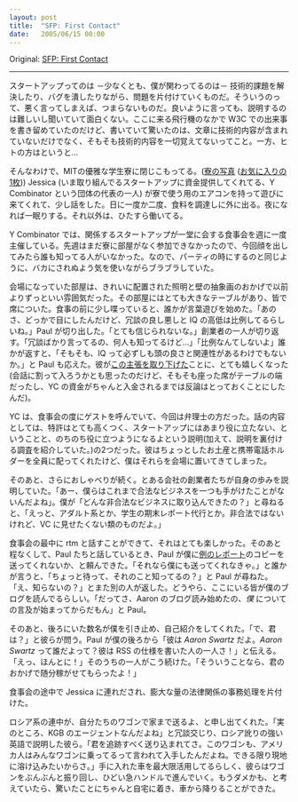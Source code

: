 ```yaml
---
layout: post
title:  "SFP: First Contact"
date:   2005/06/15 00:00
---
```


Original: [SFP: First Contact](http://www.aaronsw.com/weblog/sfpmtg1)

----------

<!--
Most of what a startup — or at least this startup — is about is solving
various technical problems, fixing bugs, getting stuff done. At its
worst, this stuff is boring to do. And even at its best it’s hard to
describe and not much fun to hear. On the plane here I wrote a memoir
about my time with the W3C and what was striking was not just that I
omitted all the technical stuff from the story but that I don’t even
remember the technical stuff. People stuff, on the other hand…
-->
スタートアップってのは －少なくとも、僕が関わってるのは－ 技術的課題を解決したり、バグを潰したりながら、問題を片付けていくものだ。そういうのって、悪く言ってしまえば、つまらないものだ。良いように言っても、説明するのは難しいし聞いていて面白くない。ここに来る飛行機のなかで W3C での出来事を書き留めていたのだけど、書いていて驚いたのは、文章に技術的内容が含まれていないだけでなく、そもそも技術的内容を一切覚えてないってこと。一方、ヒトの方はというと...

<!--
So I’ve been holed up by myself in this elegant MIT dorm room. ([more
photos](http://www.figure-ground.com/travel/image.php?simmons) ([my
favorite](http://www.figure-ground.com/travel/image.php?simmons/0029)))
Jessica (formerly 4 of 4 from Y Combinator, the group that’s funding the
startup I’m working on) stopped by to drop off a lifesaving air
conditioner and we chatted for a bit. I get out once or twice a day to
go get food at someplace nearby. And at nights I sleep. But most of the
time I just work.
-->
そんなわけで、MITの優雅な学生寮に閉じこもってる。([寮の写真](http://www.figure-ground.com/travel/image.php?simmons) ([お気に入りの1枚](http://www.figure-ground.com/travel/image.php?simmons/0029))) Jessica (いま取り組んでるスタートアップに資金提供してくれてる、Y Combinator という団体の代表の一人) が寮で使う用のエアコンを持って遊びに来てくれて、少し話をした。日に一度か二度、食料を調達しに外に出る。夜になれば一眠りする。それ以外は、ひたすら働いてる。

<!--
Y Combinator has weekly meetings where all the startups go over to their
offices for dinner. I missed last week’s because I didn’t have a dorm
and so when I get there I don’t recognize anyone. I sort of wander
around alone trying not to look too stupid, which is what I normally do
at parties anyway.
-->
Y Combinator では、関係するスタートアップが一堂に会する食事会を週に一度主催している。先週はまだ寮に部屋がなく参加できなかったので、今回顔を出してみたら誰も知ってる人がいなかった。なので、パーティの時にするのと同じように、バカにされぬよう気を使いながらブラブラしていた。

<!--
At some point we sit down at a long table with benches that they’ve
placed in the room, which looks even nicer than before, with elegantly
placed lights and abstract art on the walls. During some pre-dinner
conversation someone makes a pun. “You know, I read somewhere that bad
puns are highly correlated with IQ,” Paul says. ‘I find that hard to
believe,’ responds a founder, ‘I know some people who make lots of puns
and, well…’ ‘Correlations aren’t perfect,’ responds another. ‘And IQ
isn’t necessarily correlated with intelligence,’ comments Paul. I was
really glad to see he’d [backed off this
claim](http://www.paulgraham.com/start.html#footnote2). (I was thinking
about chiming in but I was at the very edge of the table and planning to
save my disagreements until after the money is in the bank.)
-->
会場になっていた部屋は、きれいに配置された照明と壁の抽象画のおかげで以前よりずっといい雰囲気だった。その部屋にはとても大きなテーブルがあり、皆で席についた。食事の前に少し喋っていると、誰かが言葉遊びを始めた。「あのさ、どっかで目にしたんだけど、冗談の良し悪しと IQ の高低は比例してるらしいね。」Paul が切り出した。「とても信じられないな。」創業者の一人が切り返す。「冗談ばかり言ってるの、何人も知ってるけど...」「比例なんてしないよ」誰かが返すと、「そもそも、IQ って必ずしも頭の良さと関連性があるわけでもないか。」と Paul も応えた。彼が[この主張を取り下げた](http://www.paulgraham.com/start.html#footnote2)ことに、とても嬉しくなった(会話に割って入ろうかとも思ったのだけど、そもそも座った席がテーブルの端だったし、YC の資金がちゃんと入金されるまでは反論はとっておくことにしたんだ)。

<!--
They plan to get a guest speaker each dinner; this week it was a patent
attorney, who admitted that patents were expensive and not very useful
to a startup he suggested (and cited a study that argued) they would be
useful later on. He gave us all packets and branded cell phone holders
but I forgot to take mine home.
-->
YC は、食事会の度にゲストを呼んでいて、今回は弁理士の方だった。話の内容としては、特許はとても高くつく、スタートアップにはあまり役に立たない、ということと、のちのち役に立つようになるよという説明(加えて、説明を裏付ける調査を紹介していた。)の2つだった。彼はちょっとしたお土産と携帯電話ホルダーを全員に配ってくれたけど、僕はそれらを会場に置いてきてしまった。

<!--
Afterwards there was more talking. One group of founders described their
history. ‘Well, we haven’t really done any legitimate businesses
before,’ they said. ‘What illegitimate businesses have you done?’ I
asked. ‘Oh, adult entertainment, student term papers — nothing illegal
but not the sort of things you want to show to VCs!’
-->
そのあと、さらにおしゃべりが続く。とある会社の創業者たちが自身の歩みを説明していた。「あー、僕らはこれまで合法なビジネスを一つも手がけたことがないんだよね」。僕が「どんな非合法なビジネスに取り込んできたの？」と尋ねると、「えっと、アダルト系とか、学生の期末レポート代行とか。非合法ではないけれど、VC に見せたくない類のものだよ。」

<!--
I got to talk to rtm which was really wonderful and at some point I
found myself in a conversation with Paul and a couple other people. Paul
asked me if I could send him a copy of [the infamous
paper](http://www.aaronsw.com/weblog/sneakpeek) and another person
chimed in ‘oh you’re definitely sending me a copy.’ ‘Wait, you know
about this?’ asked Paul. ‘You don’t?’ replied the third person. It
turned out everyone there had read my blog. ‘Oh,’ said Paul, ‘I only
started reading it when it started mentioning *me*!’
-->
食事会の最中に rtm と話すことができて、それはとても楽しかった。そのあと程なくして、Paul たちと話しているとき、Paul が僕に[例のレポート](http://www.aaronsw.com/weblog/sneakpeek)のコピーを送ってくれないか、と頼んできた。「それなら僕にも送ってくれなきゃ。」と誰かが言うと、「ちょっと待って、それのこと知ってるの？」と Paul が尋ねた。「え、知らないの？」とまた別の人が返した。どうやら、ここにいる皆が僕のブログを読んでるらしい。「だってさ、Aaron のブログ読み始めたの、*僕* についての言及が始まってからだもん」と Paul。

<!--
Not long afterward a group of people behind me pulled me away and
introduced themselves. ‘And who are you?’ they asked. Paul, from behind
me, said ‘this is *Aaron Swartz*; you don’t know who *Aaron Swartz* is?
He co-authored RSS!’ ‘Oh,’ said the kid, ‘well then you made me quite a
bit of money!’
-->
そのあと、後ろにいた数名が僕を引き止め、自己紹介をしてくれた。「で、君は？」と彼らが問う。Paul が僕の後ろから「彼は *Aaron Swartz* だよ。*Aaron Swartz* って誰だよって？彼は RSS の仕様を書いた人の一人さ！」と伝える。「えっ、ほんとに！」そのうちの一人がこう続けた。「そういうことなら、君のおかげで随分稼がせてもらったよ！」

<!--
At some point Jessica pulled me aside to go over the legal paperwork of
which there is quite a bit.
-->
食事会の途中で Jessica に連れだされ、膨大な量の法律関係の事務処理を片付けた。

<!--
A group of Russian kids offered to drive me home in their van. ‘We’re
actually agents from the KGB,’ they explained, laughing, in their thick
Russian accents, ‘we were sent here to spy on you. We bought a van
because we were told all Americans drive vans. We try to blend in.’ They
certainly made the most of it, swerving back and forth across the street
and making crazy turns. Amazingly, though, we managed to find my place
and they dropped me off.
-->
ロシア系の連中が、自分たちのワゴンで家まで送るよ、と申し出てくれた。「実のところ、KGB のエージェントなんだよね」と冗談交じり、ロシア訛りの強い英語で説明した彼ら。「君を追跡すべく送り込まれてさ。このワゴンも、アメリカ人はみんなワゴンに乗ってるって言われて入手したんだよね。できる限り現地に溶け込みたいからさ。」手に入れた車を最大限活用してるらしく、彼らはワゴンをぶんぶんと振り回し、ひどい急ハンドルで進んでいく。もうダメかも、と考えていたら、驚いたことにちゃんと自宅に着き、車から降りることができた。